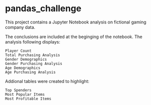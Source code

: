 # pandas_challenge
This project contains a Jupyter Notebook analysis on fictional gaming company data.

The conclusions are included at the beginging of the notebook.  The analysis following displays:

    Player Count
    Total Purchasing Analysis
    Gender Demographics
    Gender Purchasing Analysis
    Age Demographics
    Age Purchasing Analysis
    
Addional tables were created to highlight:
    
    Top Spenders
    Most Popular Items
    Most Profitable Items
